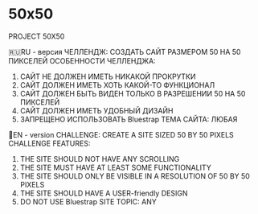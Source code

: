 # 50x50
PROJECT 50X50

🇷🇺RU - версия
ЧЕЛЛЕНДЖ: СОЗДАТЬ САЙТ РАЗМЕРОМ 50 НА 50 ПИКСЕЛЕЙ
ОСОБЕННОСТИ ЧЕЛЛЕНДЖА:
1) САЙТ НЕ ДОЛЖЕН ИМЕТЬ НИКАКОЙ ПРОКРУТКИ
2) САЙТ ДОЛЖЕН ИМЕТЬ ХОТЬ КАКОЙ-ТО ФУНКЦИОНАЛ
3) САЙТ ДОЛЖЕН БЫТЬ ВИДЕН ТОЛЬКО В РАЗРЕШЕНИИ 50 НА 50 ПИКСЕЛЕЙ
4) САЙТ ДОЛЖЕН ИМЕТЬ УДОБНЫЙ ДИЗАЙН
5) ЗАПРЕЩЕНО ИСПОЛЬЗОВАТЬ Bluestrap
ТЕМА САЙТА: ЛЮБАЯ

🏴󠁧󠁢󠁥󠁮󠁧󠁿EN - version
CHALLENGE: CREATE A SITE SIZED 50 BY 50 PIXELS
CHALLENGE FEATURES:
1) THE SITE SHOULD NOT HAVE ANY SCROLLING
2) THE SITE MUST HAVE AT LEAST SOME FUNCTIONALITY
3) THE SITE SHOULD ONLY BE VISIBLE IN A RESOLUTION OF 50 BY 50 PIXELS
4) THE SITE SHOULD HAVE A USER-friendly DESIGN
5) DO NOT USE Bluestrap
SITE TOPIC: ANY
